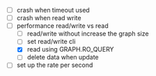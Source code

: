 - [ ] crash when timeout used
- [ ] crash when read write
- [ ] performance read/write vs read
    - [ ] read/write without increase the graph size
    - [ ] set read/write cli
    - [x] read using GRAPH.RO_QUERY
    - [ ] delete data when update
- [ ] set up the rate per second